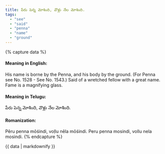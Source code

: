 ```yaml
---
title: పేరు పెన్న మోశింది, వొళ్లు నేల మోశింది.
tags:
  - "see"
  - "said"
  - "penna"
  - "name"
  - "ground"
---
```


{% capture data %}
#### Meaning in English:
His name is borne by the Penna, and his body by the ground.
(For Penna see No. 1528 - See No. 1543.)
Said of a wretched fellow with a great name.
Fame is a magnifying glass.

#### Meaning in Telugu:
పేరు పెన్న మోశింది, వొళ్లు నేల మోశింది.

#### Romanization:
Pēru penna mōśindi, voḷlu nēla mōśindi.
Peru penna mosindi, vollu nela mosindi.
{% endcapture %}

{{ data | markdownify }}

